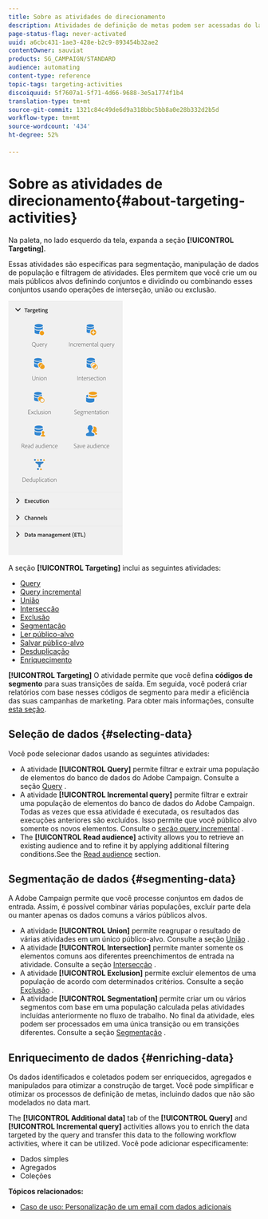 ```yaml
---
title: Sobre as atividades de direcionamento
description: Atividades de definição de metas podem ser acessadas do lado esquerdo da tela.
page-status-flag: never-activated
uuid: a6cbc431-1ae3-428e-b2c9-893454b32ae2
contentOwner: sauviat
products: SG_CAMPAIGN/STANDARD
audience: automating
content-type: reference
topic-tags: targeting-activities
discoiquuid: 5f7607a1-5f71-4d66-9688-3e5a1774f1b4
translation-type: tm+mt
source-git-commit: 1321c84c49de6d9a318bbc5bb8a0e28b332d2b5d
workflow-type: tm+mt
source-wordcount: '434'
ht-degree: 52%

---
```



# Sobre as atividades de direcionamento{#about-targeting-activities}

Na paleta, no lado esquerdo da tela, expanda a seção **[!UICONTROL Targeting]**.

Essas atividades são específicas para segmentação, manipulação de dados de população e filtragem de atividades. Eles permitem que você crie um ou mais públicos alvos definindo conjuntos e dividindo ou combinando esses conjuntos usando operações de interseção, união ou exclusão.

![](assets/wkf_targeting_activities.png)

A seção **[!UICONTROL Targeting]** inclui as seguintes atividades:

* [Query](../../automating/using/query.md)
* [Query incremental](../../automating/using/incremental-query.md)
* [União](../../automating/using/union.md)
* [Intersecção](../../automating/using/intersection.md)
* [Exclusão](../../automating/using/exclusion.md)
* [Segmentação](../../automating/using/segmentation.md)
* [Ler público-alvo](../../automating/using/read-audience.md)
* [Salvar público-alvo](../../automating/using/save-audience.md)
* [Desduplicação](../../automating/using/deduplication.md)
* [Enriquecimento](../../automating/using/enrichment.md)

**[!UICONTROL Targeting]** O atividade permite que você defina **códigos de segmento** para suas transições de saída. Em seguida, você poderá criar relatórios com base nesses códigos de segmento para medir a eficiência das suas campanhas de marketing. Para obter mais informações, consulte [esta seção](../../reporting/using/creating-a-report-workflow-segment.md).

## Seleção de dados {#selecting-data}

Você pode selecionar dados usando as seguintes atividades:

* A atividade **[!UICONTROL Query]** permite filtrar e extrair uma população de elementos do banco de dados do Adobe Campaign. Consulte a seção [Query](../../automating/using/query.md) .
* A atividade **[!UICONTROL Incremental query]** permite filtrar e extrair uma população de elementos do banco de dados do Adobe Campaign. Todas as vezes que essa atividade é executada, os resultados das execuções anteriores são excluídos. Isso permite que você público alvo somente os novos elementos. Consulte o [seção query incremental](../../automating/using/incremental-query.md) .
* The **[!UICONTROL Read audience]** activity allows you to retrieve an existing audience and to refine it by applying additional filtering conditions.See the [Read audience](../../automating/using/read-audience.md) section.

## Segmentação de dados {#segmenting-data}

A Adobe Campaign permite que você processe conjuntos em dados de entrada. Assim, é possível combinar várias populações, excluir parte dela ou manter apenas os dados comuns a vários públicos alvos.

* A atividade **[!UICONTROL Union]** permite reagrupar o resultado de várias atividades em um único público-alvo. Consulte a seção [União](../../automating/using/union.md) .
* A atividade **[!UICONTROL Intersection]** permite manter somente os elementos comuns aos diferentes preenchimentos de entrada na atividade. Consulte a seção [Intersecção](../../automating/using/intersection.md) .
* A atividade **[!UICONTROL Exclusion]** permite excluir elementos de uma população de acordo com determinados critérios. Consulte a seção [Exclusão](../../automating/using/exclusion.md) .
* A atividade **[!UICONTROL Segmentation]** permite criar um ou vários segmentos com base em uma população calculada pelas atividades incluídas anteriormente no fluxo de trabalho. No final da atividade, eles podem ser processados em uma única transição ou em transições diferentes. Consulte a seção [Segmentação](../../automating/using/segmentation.md) .

## Enriquecimento de dados {#enriching-data}

Os dados identificados e coletados podem ser enriquecidos, agregados e manipulados para otimizar a construção de target. Você pode simplificar e otimizar os processos de definição de metas, incluindo dados que não são modelados no data mart.

The **[!UICONTROL Additional data]** tab of the **[!UICONTROL Query]** and **[!UICONTROL Incremental query]** activities allows you to enrich the data targeted by the query and transfer this data to the following workflow activities, where it can be utilized. Você pode adicionar especificamente:

* Dados simples
* Agregados
* Coleções

**Tópicos relacionados:**

* [Caso de uso: Personalização de um email com dados adicionais](../../automating/using/personalizing-email-with-additional-data.md)
